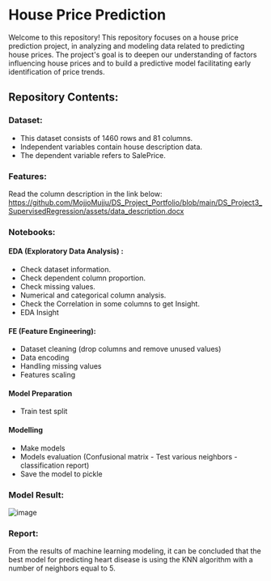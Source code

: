 # House Price Prediction
Welcome to this repository! This repository focuses on a house price prediction project, in analyzing and modeling data related to predicting house prices. The project's goal is to deepen our understanding of factors influencing house prices and to build a predictive model facilitating early identification of price trends.

## Repository Contents:
### Dataset: 
- This dataset consists of 1460 rows and 81 columns.
- Independent variables contain house description data.
- The dependent variable refers to SalePrice.

### Features:
Read the column description in the link below:
https://github.com/MojjoMujju/DS_Project_Portfolio/blob/main/DS_Project3_SupervisedRegression/assets/data_description.docx

### Notebooks:
#### EDA (Exploratory Data Analysis) : 
- Check dataset information.
- Check dependent column proportion.
- Check missing values.
- Numerical and categorical column analysis.
- Check the Correlation in some columns to get Insight.
- EDA Insight

#### FE (Feature Engineering):
- Dataset cleaning (drop columns and remove unused values)
- Data encoding
- Handling missing values
- Features scaling

#### Model Preparation
- Train test split

#### Modelling
- Make models
- Models evaluation (Confusional matrix - Test various neighbors - classification report)
- Save the model to pickle

### Model Result:
![image](https://github.com/MojjoMujju/DS_Project_Portfolio/assets/84460310/d13bccf3-a627-4454-b3e7-082f570f4bbc)

### Report:
From the results of machine learning modeling, it can be concluded that the best model for predicting heart disease is using the KNN algorithm with a number of neighbors equal to 5.
